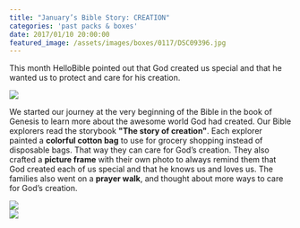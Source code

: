 ```yaml
---
title: "January’s Bible Story: CREATION"
categories: 'past packs & boxes'
date: 2017/01/10 20:00:00
featured_image: /assets/images/boxes/0117/DSC09396.jpg
---
```


This month HelloBible pointed out that God created us special and that he wanted us to protect and care for his creation.

<!-- more -->
<img src="/assets/images/boxes/0117/DSC09396.jpg"/>

We started our journey at the very beginning of the Bible in the book of Genesis to learn more about the awesome world God had created. Our Bible explorers read the storybook <b>"The story of creation"</b>. Each explorer painted a <b>colorful cotton bag</b> to use for grocery shopping instead of disposable bags. That way they can care for God’s creation. They also crafted a <b>picture frame</b> with their own photo to always remind them that God created each of us special and that he knows us and loves us. The families also went on a <b>prayer walk</b>, and thought about more ways to care for God’s creation. 

<div class="row">
  <div class="col-xs-6 col-md-6">
  	<img src="/assets/images/boxes/0117/DSC08712.jpg"/>
  </div>
  <div class="col-xs-6 col-md-6">
  	<img src="/assets/images/boxes/0117/DSC00777.jpg"/>
  </div>
</div>
